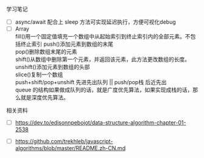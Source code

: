 学习笔记
- [ ] async/await 配合上 sleep 方法可实现延迟执行，方便可视化debug
- [ ] Array  
      fill()用一个固定值填充一个数组中从起始索引到终止索引内的全部元素。不包括终止索引 
      push()添加元素到数组的末尾   
      pop()删除数组末尾的元素   
      shift()从数组中删除第一个元素，并返回该元素，此方法更改数组的长度。  
      unshift()添加元素到数组的头部   
      slice()复制一个数组   
      push+shift/pop+unshift 先进先出队列 || push/pop栈 后近先出    
      queue 的结构如果做成队列的话，就是广度优先算法，如果实现成栈的话，那么就是深度优先算法。  

相关资料
- [ ] https://dev.to/edisonnpebojot/data-structure-algorithm-chapter-01-2538
- [ ] https://github.com/trekhleb/javascript-algorithms/blob/master/README.zh-CN.md

